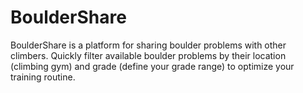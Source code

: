 # BoulderShare

BoulderShare is a platform for sharing boulder problems with other climbers. Quickly filter available boulder problems by their location (climbing gym) and grade (define your grade range) to optimize your training routine.
